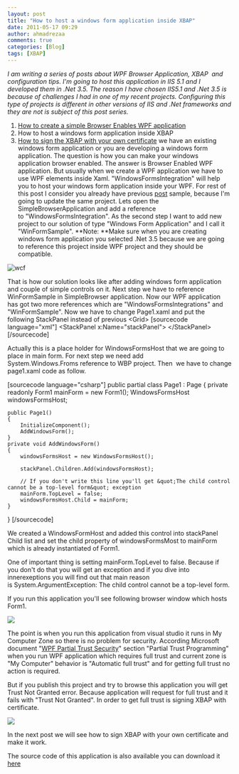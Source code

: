 ```yaml
---
layout: post
title: "How to host a windows form application inside XBAP"
date: 2011-05-17 09:29
author: ahmadrezaa
comments: true
categories: [Blog]
tags: [XBAP]
---
```

*I am writing a series of posts about WPF Browser Application, XBAP  and configuration tips. I'm going to host this application in IIS 5.1 and I developed them in .Net 3.5. The reason I have chosen IIS5.1 and .Net 3.5 is because of challenges I had in one of my recent projects. Configuring this type of projects is different in other versions of IIS and .Net frameworks and they are not is subject of this post series.*


1.  [How to create a simple Browser Enables WPF application](https://ahmadrezaa.wordpress.com/2011/05/12/how-to-create-a-simple-browser-enabled-wpf-application/)
2.  How to host a windows form application inside XBAP
3.  [How to sign the XBAP with your own certificate](https://ahmadreza.com/2011/05/20/how-to-sign-the-xbap-with-your-own-certificate/)
 we have an existing windows form application or you are developing a windows form application. The question is how you can make your windows application browser enabled. The answer is Browser Enabled WPF application. But usually when we create a WPF application we have to use WPF elements inside Xaml. "WindowsFormsIntegration" will help you to host your windows form application inside your WPF.
For rest of this post I consider you already have previous [post](https://ahmadrezaa.wordpress.com/2011/05/12/how-to-create-a-simple-browser-enabled-wpf-application/) sample, because I'm going to update the same project. Lets open the SimpleBrowserApplication and add a reference to "WindowsFormsIntegration". As the second step I want to add new project to our solution of type "Windows Form Application" and I call it "WinFormSample".
**Note: **Make sure when you are creating windows form application you selected .Net 3.5 because we are going to reference this project inside WPF project and they should be compatible.

![wcf](https://gkasoq.bay.livefilestore.com/y1pTR0DEBuQvABWLQzd6YhAQZuWSbC9O6dOBDZc0k0ikuOoYd9DcKUc8nMOo1HM4y7M1aeLGHg3mlzj61BTkYuIIVH73rTHoSwf/01WinProject.png?psid=1)

That is how our solution looks like after adding windows form application and couple of simple controls on it. Next step we have to reference WinFormSample in SimpleBrowser application. Now our WPF application has got two more references which are "WindowsFormsIntegrations" and "WinFormSample". Now we have to change Page1.xaml and put the following StackPanel instead of previous &lt;Grid&gt;
[sourcecode language="xml"]
&lt;StackPanel x:Name=&quot;stackPanel&quot;&gt;
&lt;/StackPanel&gt;
[/sourcecode]

Actually this is a place holder for WindowsFormsHost that we are going to place in main form. For next step we need add System.Windows.Froms reference to WBP project. Then  we have to change page1.xaml code as follow.

[sourcecode language="csharp"]
public partial class Page1 : Page
{
	private readonly Form1 mainForm = new Form1();
	WindowsFormsHost windowsFormsHost;

	public Page1()
	{
		InitializeComponent();
		AddWindowsForm();
	}
	private void AddWindowsForm()
	{
		windowsFormsHost = new WindowsFormsHost();

		stackPanel.Children.Add(windowsFormsHost);

		// If you don't write this line you'll get &quot;The child control cannot be a top-level form&quot; exception
		mainForm.TopLevel = false;
		windowsFormsHost.Child = mainForm;
	}

}
[/sourcecode]

We created a WindowsFormHost and added this control into stackPanel Child list and set the child property of windowsFormsMost to mainForm which is already instantiated of Form1.

One of important thing is setting mainForm.TopLevel to false. Because if you don't do that you will get an exception and if you dive into innerexeptions you will find out that main reason is System.ArgumentException: The child control cannot be a top-level form.

If you run this application you'll see following browser window which hosts Form1.

![](https://gkasoq.bay.livefilestore.com/y1pghRlG0xxzMlDb6UuxaxWxJIBslm4JuJx94sfUGjwQ_B65isf3BvSQXnDmkUv1LeLqc3Y35rgRKRKmh0zuuGUzynNDfxp1AXD/02WinFormInBrowser.png?psid=1)

The point is when you run this application from visual studio it runs in My Computer Zone so there is no problem for security. According Microsoft document "[WPF Partial Trust Security](https://msdn.microsoft.com/en-us/library/aa970910.aspx)" section "Partial Trust Programming" when you run WPF application which requires full trust and current zone is "My Computer" behavior is "Automatic full trust" and for getting full trust no action is required.

But if you publish this project and try to browse this application you will get Trust Not Granted error. Because application will request for full trust and it fails with "Trust Not Granted". In order to get full trust is signing XBAP with certificate.

![](https://gkasoq.bay.livefilestore.com/y1pnin42vXvjTHQJ4c0_gDomTTngNGWiMBNIholYltYHRJ6rLN5jJBlD1jzXGP8Ynlg30JtoWPAqtUiz9XwM_HAwpMK5rVy7wYh/03TrustNotGranted.png?psid=1)

In the next post we will see how to sign XBAP with your own certificate and make it work.

The source code of this application is also available you can download it [here](https://gkasoq.bay.livefilestore.com/y1pxaDZrXteX6D_gi2J4LOV9id05FJDax0nnSWPCp0-QXe2hd0glJoGIlxVkTt-viR292pddb7rs3MomJimgtH_MpmTMc3XuDS2/SimpleBrowserApplication.zip?download&amp;psid=1)
